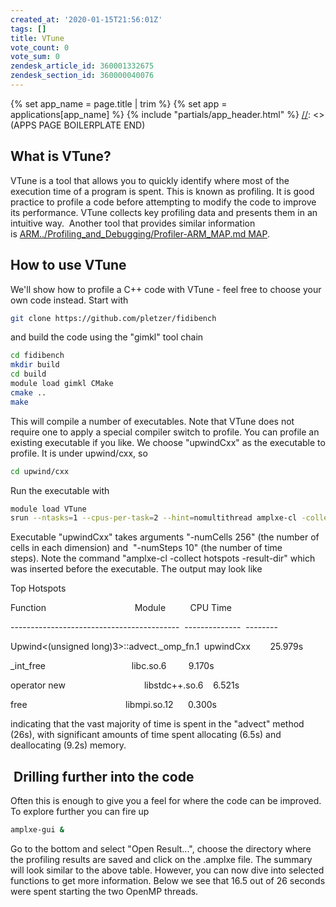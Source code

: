 ```yaml
---
created_at: '2020-01-15T21:56:01Z'
tags: []
title: VTune
vote_count: 0
vote_sum: 0
zendesk_article_id: 360001332675
zendesk_section_id: 360000040076
---
```



[//]: <> (APPS PAGE BOILERPLATE START)
{% set app_name = page.title | trim %}
{% set app = applications[app_name] %}
{% include "partials/app_header.html" %}
[//]: <> (APPS PAGE BOILERPLATE END)

## What is VTune?

VTune is a tool that allows you to quickly identify where most of the
execution time of a program is spent. This is known as profiling. It is
good practice to profile a code before attempting to modify the code to
improve its performance. VTune collects key profiling data and presents
them in an intuitive way.  Another tool that provides similar
information is [ARM../Profiling_and_Debugging/Profiler-ARM_MAP.md
MAP](Profiler-ARM_MAP.md).

## How to use VTune

We'll show how to profile a C++ code with VTune - feel free to choose
your own code instead. Start with 

``` sh
git clone https://github.com/pletzer/fidibench
```

and build the code using the "gimkl" tool chain

``` sh
cd fidibench
mkdir build
cd build
module load gimkl CMake
cmake ..
make
```

This will compile a number of executables. Note that VTune does not
require one to apply a special compiler switch to profile. You can
profile an existing executable if you like. We choose "upwindCxx" as the
executable to profile. It is under upwind/cxx, so

``` sh
cd upwind/cxx
```

Run the executable with

``` sh
module load VTune
srun --ntasks=1 --cpus-per-task=2 --hint=nomultithread amplxe-cl -collect hotspots -result-dir vtune-res ./upwindCxx -numCells 256 -numSteps 10
```

Executable "upwindCxx" takes arguments "-numCells 256" (the number of
cells in each dimension) and  "-numSteps 10" (the number of time
steps). Note the command "amplxe-cl -collect hotspots -result-dir" which
was inserted before the executable. The output may look like

Top Hotspots

Function                                    Module          CPU Time

------------------------------------------  --------------  --------

Upwind&lt;(unsigned long)3&gt;::advect.\_omp\_fn.1  upwindCxx       
25.979s

\_int\_free                                   libc.so.6         9.170s

operator new                                libstdc++.so.6    6.521s

free                                        libmpi.so.12      0.300s

indicating that the vast majority of time is spent in the "advect"
method (26s), with significant amounts of time spent allocating (6.5s)
and deallocating (9.2s) memory.

##  Drilling further into the code

Often this is enough to give you a feel for where the code can be
improved. To explore further you can fire up

``` sh
amplxe-gui &
```

Go to the bottom and select "Open Result...", choose the directory where
the profiling results are saved and click on the .amplxe file. The
summary will look similar to the above table. However, you can now dive
into selected functions to get more information. Below we see that 16.5
out of 26 seconds were spent starting the two OpenMP threads.
